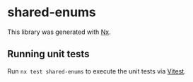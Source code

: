 # shared-enums

This library was generated with [Nx](https://nx.dev).

## Running unit tests

Run `nx test shared-enums` to execute the unit tests via [Vitest](https://vitest.dev/).
